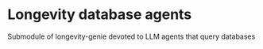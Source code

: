 # Longevity database agents

Submodule of longevity-genie devoted to LLM agents that query databases

